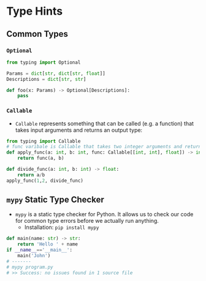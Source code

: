 # Type Hints
## Common Types
### `Optional`
```Python
from typing import Optional

Params = dict[str, dict[str, float]]
Descriptions = dict[str, str]

def foo(x: Params) -> Optional[Descriptions]:
    pass
```
### `Callable`
- `Callable` represents something that can be called (e.g. a function) that takes input arguments and returns an output type:
```Python
from typing import Callable
# func varibale is Callable that takes two integer arguments and returns an float
def apply_func(a: int, b: int, func: Callable[[int, int], float]) -> int:
    return func(a, b)

def divide_func(a: int, b: int) -> float:
    return a/b
apply_func(1,2, divide_func)
```
## `mypy` Static Type Checker
- `mypy` is a static type checker for Python. It allows us to check our code for common type errors before we actually run anything.
    - Installation: `pip install mypy`
```Python
def main(name: str) -> str:
    return 'Hello ' + name
if __name__=='__main__':
    main('John')
# -------
# mypy program.py
# >> Success: no issues found in 1 source file
```
